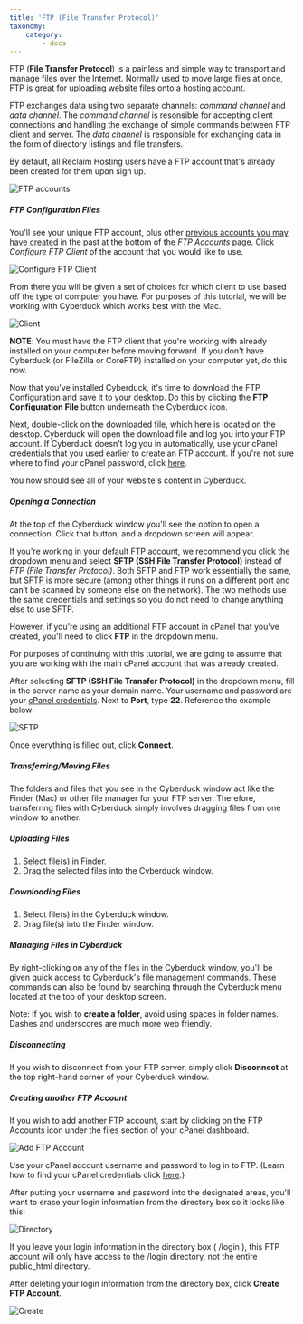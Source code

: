 ```yaml
---
title: 'FTP (File Transfer Protocol)'
taxonomy:
    category:
        - docs
---
```


FTP (**File Transfer Protocol**) is a painless and simple way to transport and manage files over the Internet. Normally used to move large files at once, FTP is great for uploading website files onto a hosting account. 

FTP exchanges data using two separate channels: *command channel* and *data channel*. The *command channel* is resonsible for accepting client connections and handling the exchange of simple commands between FTP client and server. The *data channel* is responsible for exchanging data in the form of directory listings and file transfers. 

By default, all Reclaim Hosting users have a FTP account that's already been created for them upon sign up. 

![FTP accounts](https://farm2.staticflickr.com/1689/24046309923_35fec208e3.jpg)

##### FTP Configuration Files

You'll see your unique FTP account, plus other [previous accounts you may have created](http://docs.reclaimhosting.com/miscellaneous/ftp-file-transfer-protocol#creating-another-ftp-account) in the past at the bottom of the *FTP Accounts* page. Click *Configure FTP Client* of the account that you would like to use.

![Configure FTP Client](http://i1071.photobucket.com/albums/u516/Brumface/Screen%20Shot%202015-08-26%20at%2012.09.18%20PM_zpsd4epamz1.png)

From there you will be given a set of choices for which client to use based off the type of computer you have. For purposes of this tutorial, we will be working with Cyberduck which works best with the Mac. 

![Client](http://i1071.photobucket.com/albums/u516/Brumface/86e1ff36-ec8a-47c2-b391-7f96f8f083df_zps0yfgiiyr.png)

**NOTE**: You must have the FTP client that you're working with already installed on your computer before moving forward. If you don't have Cyberduck (or FileZilla or CoreFTP) installed on your computer yet, do this now.

Now that you've installed Cyberduck, it's time to download the FTP Configuration and save it to your desktop. Do this by clicking the **FTP Configuration File** button underneath the Cyberduck icon. 

Next, double-click on the downloaded file, which here is located on the desktop. Cyberduck will open the download file and log you into your FTP account. If Cyberduck doesn't log you in automatically, use your cPanel credentials that you used earlier to create an FTP account. If you're not sure where to find your cPanel password, click [here](http://docs.reclaimhosting.com/faq/resetting-passwords#ftp-cpanel-password).

You now should see all of your website's content in Cyberduck. 

##### Opening a Connection

At the top of the Cyberduck window you'll see the option to open a connection. Click that button, and a dropdown screen will appear. 

If you're working in your default FTP account, we recommend you click the dropdown menu and select **SFTP (SSH File Transfer Protocol)** instead of *FTP (File Transfer Protocol)*. Both SFTP and FTP work essentially the same, but SFTP is more secure (among other things it runs on a different port and can’t be scanned by someone else on the network). The two methods use the same credentials and settings so you do not need to change anything else to use SFTP. 

However, if you're using an additional FTP account in cPanel that you've created, you'll need to click **FTP** in the dropdown menu. 

For purposes of continuing with this tutorial, we are going to assume that you are working with the main cPanel account that was already created. 

After selecting **SFTP (SSH File Transfer Protocol)** in the dropdown menu, fill in the server name as your domain name. Your username and password are your [cPanel credentials](http://docs.reclaimhosting.com/faq/resetting-passwords#ftp-cpanel-password). Next to **Port**, type **22**. Reference the example below:

![SFTP](http://i1071.photobucket.com/albums/u516/Brumface/Screen%20Shot%202015-08-26%20at%201.49.07%20PM_zps16dmhof8.png)

Once everything is filled out, click **Connect**.

##### Transferring/Moving Files

The folders and files that you see in the Cyberduck window act like the Finder (Mac) or other file manager for your FTP server. Therefore, transferring files with Cyberduck simply involves dragging files from one window to another.

##### Uploading Files

1. Select file(s) in Finder.
2. Drag the selected files into the Cyberduck window.

##### Downloading Files

1. Select file(s) in the Cyberduck window.
2. Drag file(s) into the Finder window.

##### Managing Files in Cyberduck

By right-clicking on any of the files in the Cyberduck window, you'll be given quick access to Cyberduck's file management commands. These commands can also be found by searching through the Cyberduck menu located at the top of your desktop screen. 

Note: If you wish to **create a folder**, avoid using spaces in folder names. Dashes and underscores are much more web friendly.

##### Disconnecting

If you wish to disconnect from your FTP server, simply click **Disconnect** at the top right-hand corner of your Cyberduck window. 

##### Creating another FTP Account

If you wish to add another FTP account, start by clicking on the FTP Accounts icon under the files section of your cPanel dashboard. 

![Add FTP Account](https://farm2.staticflickr.com/1644/24725295691_47cb5570d7_z.jpg)

Use your cPanel account username and password to log in to FTP. (Learn how to find your cPanel credentials click [here](http://docs.reclaimhosting.com/faq/resetting-passwords#ftp-cpanel-password).)

After putting your username and password into the designated areas, you'll want to erase your login information from the directory box so it looks like this:

![Directory](http://i1071.photobucket.com/albums/u516/Brumface/Screen%20Shot%202015-08-26%20at%2011.57.51%20AM_zpssi1ggcok.png)

If you leave your login information in the directory box ( /login ), this FTP account will only have access to the /login directory, not the entire public_html directory. 

After deleting your login information from the directory box, click **Create FTP Account**.

![Create](http://i1071.photobucket.com/albums/u516/Brumface/Screen%20Shot%202015-08-26%20at%2012.04.34%20PM_zpsbseeettc.png)